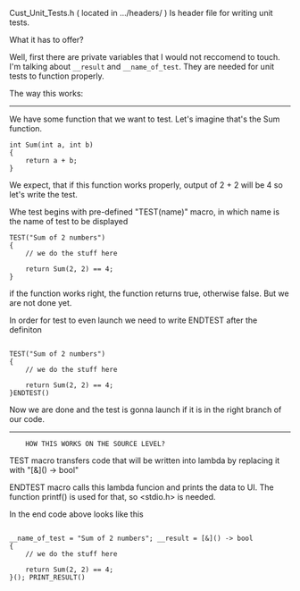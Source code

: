 Cust_Unit_Tests.h ( located in .../headers/ ) Is header file for writing unit tests.

What it has to offer?

Well, first there are private variables that I would not reccomend to touch.
I'm talking about `__result` and `__name_of_test`.
They are needed for unit tests to function properly.

The way this works:

--------------------------------------------------------------------------------

We have some function that we want to test.
Let's imagine that's the Sum function.

~~~~~~~~~~~~~~~~~~~~~~~~~~~~~~~~~~~~~~~~~~~~~~~~~~~~~~~~~~~~~~~~~~~~~~~~~~~~~~~~
int Sum(int a, int b)
{
	return a + b;
}

~~~~~~~~~~~~~~~~~~~~~~~~~~~~~~~~~~~~~~~~~~~~~~~~~~~~~~~~~~~~~~~~~~~~~~~~~~~~~~~~

We expect, that if this function works properly, output of 2 + 2 will be 4
so let's write the test.

Whe test begins with pre-defined "TEST(name)" macro, in which name is the
name of test to be displayed

~~~~~~~~~~~~~~~~~~~~~~~~~~~~~~~~~~~~~~~~~~~~~~~~~~~~~~~~~~~~~~~~~~~~~~~~~~~~~~~~
TEST("Sum of 2 numbers")
{
	// we do the stuff here
	
	return Sum(2, 2) == 4;
}

~~~~~~~~~~~~~~~~~~~~~~~~~~~~~~~~~~~~~~~~~~~~~~~~~~~~~~~~~~~~~~~~~~~~~~~~~~~~~~~~

if the function works right, the function returns true, otherwise false.
But we are not done yet.

In order for test to even launch we need to write ENDTEST after the definiton

~~~~~~~~~~~~~~~~~~~~~~~~~~~~~~~~~~~~~~~~~~~~~~~~~~~~~~~~~~~~~~~~~~~~~~~~~~~~~~~~

TEST("Sum of 2 numbers")
{
	// we do the stuff here

	return Sum(2, 2) == 4;
}ENDTEST()

~~~~~~~~~~~~~~~~~~~~~~~~~~~~~~~~~~~~~~~~~~~~~~~~~~~~~~~~~~~~~~~~~~~~~~~~~~~~~~~~

Now we are done and the test is gonna launch if it is in the right branch of
our code.

--------------------------------------------------------------------------------

		HOW THIS WORKS ON THE SOURCE LEVEL?

TEST macro transfers code that will be written into lambda by replacing it
with "\[&]() -> bool"

ENDTEST macro calls this lambda funcion and prints the data to UI. The function
printf() is used for that, so <stdio.h> is needed.

In the end code above looks like this

~~~~~~~~~~~~~~~~~~~~~~~~~~~~~~~~~~~~~~~~~~~~~~~~~~~~~~~~~~~~~~~~~~~~~~~~~~~~~~~~

__name_of_test = "Sum of 2 numbers"; __result = [&]() -> bool
{
	// we do the stuff here

	return Sum(2, 2) == 4;
}(); PRINT_RESULT()

~~~~~~~~~~~~~~~~~~~~~~~~~~~~~~~~~~~~~~~~~~~~~~~~~~~~~~~~~~~~~~~~~~~~~~~~~~~~~~~~

